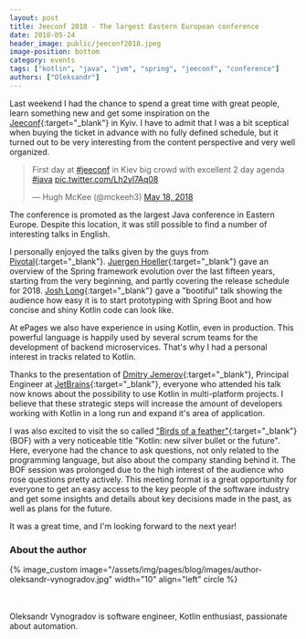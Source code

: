 ```yaml
---
layout: post
title: Jeeconf 2018 - The largest Eastern European conference
date: 2018-05-24
header_image: public/jeeconf2018.jpeg
image-position: bottom
category: events
tags: ["kotlin", "java", "jvm", "spring", "jeeconf", "conference"]
authors: ["Oleksandr"]
---
```


Last weekend I had the chance to spend a great time with great people, learn something new and get some inspiration on the [Jeeconf](https://jeeconf.com){:target="_blank"} in Kyiv.
I have to admit that I was a bit sceptical when buying the ticket in advance with no fully defined schedule, but it turned out to be very interesting from the content perspective and very well organized.

<blockquote class="twitter-tweet" data-lang="en"><p lang="en" dir="ltr">First day at <a href="https://twitter.com/hashtag/jeeconf?src=hash&amp;ref_src=twsrc%5Etfw">#jeeconf</a> in Kiev big crowd with excellent 2 day agenda <a href="https://twitter.com/hashtag/java?src=hash&amp;ref_src=twsrc%5Etfw">#java</a> <a href="https://t.co/Lh2yl7Aq08">pic.twitter.com/Lh2yl7Aq08</a></p>&mdash; Hugh McKee (@mckeeh3) <a href="https://twitter.com/mckeeh3/status/997367903925174272?ref_src=twsrc%5Etfw">May 18, 2018</a></blockquote>
<script async src="https://platform.twitter.com/widgets.js" charset="utf-8"></script>

The conference is promoted as the largest Java conference in Eastern Europe.
Despite this location, it was still possible to find a number of interesting talks in English.

I personally enjoyed the talks given by the guys from [Pivotal](https://pivotal.io){:target="_blank"}.
[Juergen Hoeller](https://twitter.com/springjuergen){:target="_blank"} gave an overview of the Spring framework evolution over the last fifteen years, starting from the very beginning, and partly covering the release schedule for 2018.
[Josh Long](https://twitter.com/starbuxman){:target="_blank"} gave a "bootiful" talk showing the audience how easy it is to start prototyping with Spring Boot and how concise and shiny Kotlin code can look like.

At ePages we also have experience in using Kotlin, even in production.
This powerful language is happily used by several scrum teams for the development of backend microservices.
That's why I had a personal interest in tracks related to Kotlin.

Thanks to the presentation of [Dmitry Jemerov](https://twitter.com/intelliyole){:target="_blank"}, Principal Engineer at [JetBrains](https://www.jetbrains.com){:target="_blank"}, everyone who attended his talk now knows about the possibility to use Kotlin in multi-platform projects.
I believe that these strategic steps will increase the amount of developers working with Kotlin in a long run and expand it's area of application.

I was also excited to visit the so called ["Birds of a feather"](https://en.wikipedia.org/wiki/Birds_of_a_feather_%28computing%29){:target="_blank"} (BOF) with a very noticeable title "Kotlin: new silver bullet or the future".
Here, everyone had the chance to ask questions, not only related to the programming language, but also about the company standing behind it.
The BOF session was prolonged due to the high interest of the audience who rose questions pretty actively.
This meeting format is a great opportunity for everyone to get an easy access to the key people of the software industry and get some insights and details about key decisions made in the past, as well as plans for the future.

It was a great time, and I'm looking forward to the next year!

### About the author

{% image_custom image="/assets/img/pages/blog/images/author-oleksandr-vynogradov.jpg" width="10" align="left" circle %}

<br>
<br>
Oleksandr Vynogradov is software engineer, Kotlin enthusiast, passionate about automation.
